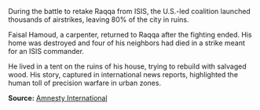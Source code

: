 
During the battle to retake Raqqa from ISIS, the U.S.-led coalition launched thousands of airstrikes, leaving 80% of the city in ruins.

Faisal Hamoud, a carpenter, returned to Raqqa after the fighting ended. His home was destroyed and four of his neighbors had died in a strike meant for an ISIS commander.

He lived in a tent on the ruins of his house, trying to rebuild with salvaged wood. His story, captured in international news reports, highlighted the human toll of precision warfare in urban zones.

**Source:** [Amnesty International](https://www.amnesty.org/en/latest/news/2019/10/syria-raqqa-in-ruins/)